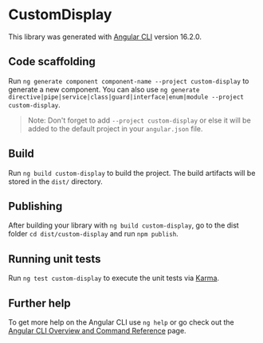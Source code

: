 # CustomDisplay

This library was generated with [Angular CLI](https://github.com/angular/angular-cli) version 16.2.0.

## Code scaffolding

Run `ng generate component component-name --project custom-display` to generate a new component. You can also use `ng generate directive|pipe|service|class|guard|interface|enum|module --project custom-display`.
> Note: Don't forget to add `--project custom-display` or else it will be added to the default project in your `angular.json` file. 

## Build

Run `ng build custom-display` to build the project. The build artifacts will be stored in the `dist/` directory.

## Publishing

After building your library with `ng build custom-display`, go to the dist folder `cd dist/custom-display` and run `npm publish`.

## Running unit tests

Run `ng test custom-display` to execute the unit tests via [Karma](https://karma-runner.github.io).

## Further help

To get more help on the Angular CLI use `ng help` or go check out the [Angular CLI Overview and Command Reference](https://angular.io/cli) page.
